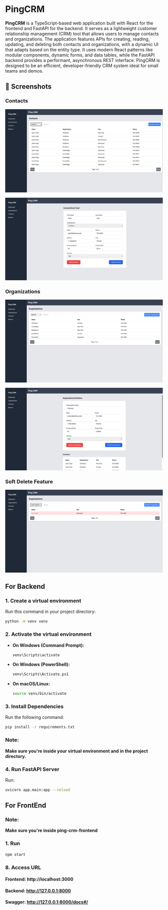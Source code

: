 # PingCRM

**PingCRM** is a TypeScript-based web application built with React for the frontend and FastAPI for the backend. It serves as a lightweight customer relationship management (CRM) tool that allows users to manage contacts and organizations. The application features APIs for creating, reading, updating, and deleting both contacts and organizations, with a dynamic UI that adapts based on the entity type. It uses modern React patterns like modular components, dynamic forms, and data tables, while the FastAPI backend provides a performant, asynchronous REST interface. PingCRM is designed to be an efficient, developer-friendly CRM system ideal for small teams and demos.

## 📸 Screenshots

### Contacts
![Contacts Screenshot](assets/Contacts.png)

![Contact Screenshot](assets/contact-detail.png)

### Organizations
![Organizations Screenshot](assets/Organization.png)

![Organizations Screenshot](assets/organization-detail.png)

### Soft Delete Feature
![Organizations Screenshot](assets/softDelete.png)

## For Backend

### 1. **Create a virtual environment**

Run this command in your project directory:

```sh
python -m venv venv
```

### 2. **Activate the virtual environment**

- **On Windows (Command Prompt):**
  ```sh
  venv\Scripts\activate
  ```
- **On Windows (PowerShell):**
  ```sh
  venv\Scripts\Activate.ps1
  ```
- **On macOS/Linux:**
  ```sh
  source venv/bin/activate
  ```

### 3. **Install Dependencies**

Run the following command:

```sh
pip install -r requirements.txt
```

### Note:

**Make sure you're inside your virtual environment and in the project directory.**

### 4. **Run FastAPI Server**

Run:

```sh
uvicorn app.main:app --reload
```

## For FrontEnd

### Note:

**Make sure you're inside ping-crm-frontend**

### 1. **Run**

```sh
npm start
```

### 8. **Access URL**

#### Frontend: http://localhost:3000

#### Backend: http://127.0.0.1:8000

#### Swagger: http://127.0.0.1:8000/docs#/
